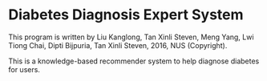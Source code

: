 # Diabetes Diagnosis Expert System

This program is written by Liu Kanglong, Tan Xinli Steven, Meng Yang, Lwi Tiong Chai,
Dipti Bijpuria, Tan Xinli Steven, 2016, NUS (Copyright).

This is a knowledge-based recommender system to help diagnose diabetes for users.